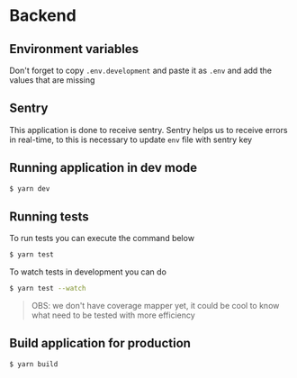# Backend

## Environment variables

Don't forget to copy `.env.development` and paste it as `.env` and add the values that are missing

## Sentry

This application is done to receive sentry. Sentry helps us to receive errors in real-time, to this is necessary to update `env` file with sentry key

## Running application in dev mode

```sh
$ yarn dev
```

## Running tests

To run tests you can execute the command below

```sh
$ yarn test
```

To watch tests in development you can do

```sh
$ yarn test --watch
```

> OBS: we don't have coverage mapper yet, it could be cool to know what need to be tested with more efficiency

## Build application for production

```sh
$ yarn build
```
